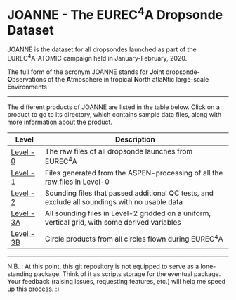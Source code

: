 # JOANNE - The EUREC<sup>4</sup>A Dropsonde Dataset

JOANNE is the dataset for all dropsondes launched as part of the EUREC<sup>4</sup>A-ATOMIC campaign held in January-February, 2020.

The full form of the acronym JOANNE stands for **J**oint dropsonde-**O**bservations of the **A**tmosphere in tropical **N**orth atla**N**tic large-scale **E**nvironments

---

The different products of JOANNE are listed in the table below. Click on a product to go to its directory, which contains sample data files, along with more information about the product.

| Level                           | Description                                                                                    |
| ------------------------------- | ---------------------------------------------------------------------------------------------- |
| [Level - 0](Level_0/)           | The raw files of all dropsonde launches from EUREC<sup>4</sup>A                                |
| [Level - 1](Level_1/)           | Files generated from the ASPEN-processing of all the raw files in Level-0                      |
| [Level - 2](Level_2/)           | Sounding files that passed additional QC tests, and exclude all soundings with no usable data  |
| [Level - 3A](Level_3/Level_3A/) | All sounding files in Level-2 gridded on a uniform, vertical grid, with some derived variables |
| [Level - 3B](Level_3/Level_3B/) | Circle products from all circles flown during EUREC<sup>4</sup>A                               |

---
N.B. : At this point, this git repository is not equipped to serve as a lone-standing package. Think of it as scripts storage for the eventual package. Your feedback (raising issues, requesting features, etc.) will help me speed up this process. :)